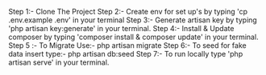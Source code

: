 Step 1:- Clone The Project
Step 2:- Create env for set up's by typing 'cp .env.example .env' in your terminal
Step 3:- Generate artisan key by typing 'php artisan key:generate' in your terminal.
Step 4:- Install & Update composer by typing 'composer install & composer update' in your terminal.
Step 5 :- To Migrate Use:-
php artisan migrate
Step 6:- To seed for fake data insert type:-
php artisan db:seed
Step 7:- To run locally type 'php artisan serve' in your terminal.
